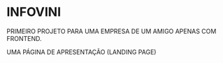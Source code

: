 # INFOVINI

PRIMEIRO PROJETO PARA UMA EMPRESA DE UM AMIGO APENAS COM FRONTEND. 

UMA PÁGINA DE APRESENTAÇÃO (LANDING PAGE)
